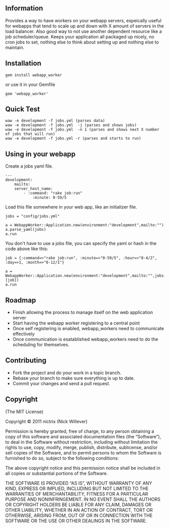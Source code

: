 ## Information

Provides a way to have workers on your webapp servers, espeically useful for webapps that tend to scale up and down with X amount of servers in the load balancer.  Also good way to not use another dependent resource like a job scheduler/queue.  Keeps your application all packaged up nicely, no cron jobs to set, nothing else to think about setting up and nothing else to maintain.

## Installation

`gem install webapp_worker`

or use it in your Gemfile

`gem 'webapp_worker'`

## Quick Test

	waw -e development -f jobs.yml (parses data)
	waw -e development -f jobs.yml  -j (parses and shows jobs)
	waw -e development -f jobs.yml  -n 1 (parses and shows next X number of jobs that will run)
	waw -e development -f jobs.yml -r (parses and starts to run)

## Using in your webapp

Create a jobs yaml file.

	---
	development:
		mailto:
		server_host_name:
			- :command: "rake job:run"
				:minute: 0-59/5

Load this file somewhere in your web app, like an initializer file.

	jobs = "config/jobs.yml"

	a = WebappWorker::Application.new(environment:"development",mailto:"")
	a.parse_yaml(jobs)
	a.run

You don't have to use a jobs file, you can specify the yaml or hash in the code above like this:

	job = {:command=>"rake job:run", :minute=>"0-59/5", :hour=>"0-4/2", :day=>1, :month=>"0-12/1"}

	a = WebappWorker::Application.new(environment:"development",mailto:"",jobs:[job])
	a.run

## Roadmap

- Finish allowing the process to manage itself on the web application server
- Start having the webapp worker registering to a central point
- Once self registering is enabled, webapp_workers need to communicate effectively
- Once communication is esatablished webapp_workers need to do the scheduling for themselves.

## Contributing

- Fork the project and do your work in a topic branch.
- Rebase your branch to make sure everything is up to date.
- Commit your changes and send a pull request.

## Copyright

(The MIT License)

Copyright © 2011 nictrix (Nick Willever)

Permission is hereby granted, free of charge, to any person obtaining a copy of this software and associated documentation files (the “Software”), to deal in the Software without restriction, including without limitation the rights to use, copy, modify, merge, publish, distribute, sublicense, and/or sell copies of the Software, and to permit persons to whom the Software is furnished to do so, subject to the following conditions:

The above copyright notice and this permission notice shall be included in all copies or substantial portions of the Software.

THE SOFTWARE IS PROVIDED “AS IS”, WITHOUT WARRANTY OF ANY KIND, EXPRESS OR IMPLIED, INCLUDING BUT NOT LIMITED TO THE WARRANTIES OF MERCHANTABILITY, FITNESS FOR A PARTICULAR PURPOSE AND NONINFRINGEMENT. IN NO EVENT SHALL THE AUTHORS OR COPYRIGHT HOLDERS BE LIABLE FOR ANY CLAIM, DAMAGES OR OTHER LIABILITY, WHETHER IN AN ACTION OF CONTRACT, TORT OR OTHERWISE, ARISING FROM, OUT OF OR IN CONNECTION WITH THE SOFTWARE OR THE USE OR OTHER DEALINGS IN THE SOFTWARE.
